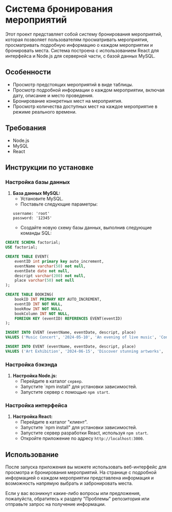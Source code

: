 # Система бронирования мероприятий

Этот проект представляет собой систему бронирования мероприятий, которая позволяет пользователям просматривать мероприятия, просматривать подробную информацию о каждом мероприятии и бронировать места. Система построена с использованием React для интерфейса и Node.js для серверной части, с базой данных MySQL.

## Особенности

- Просмотр предстоящих мероприятий в виде таблицы.
- Просмотр подробной информации о каждом мероприятии, включая дату, описание и место проведения.
- Бронирование конкретных мест на мероприятия.
- Просмотр количества доступных мест на каждое мероприятие в режиме реального времени.

## Требования

- Node.js
- MySQL
- React

## Инструкции по установке

### Настройка базы данных

1. **База данных MySQL:**
   - Установите MySQL.
   - Поставьте следующие параметры:
   ```host: '127.0.0.1'
   username: 'root'
   password: '12345'
   ```
   - Создайте новую схему базы данных, выполнив следующие команды SQL:

```sql
CREATE SCHEMA factorial;
USE factorial;

CREATE TABLE EVENT(
    eventID int primary key auto_increment,
    eventName varchar(50) not null,
    eventDate date not null,
    descript varchar(200) not null,
    place varchar(50) not null
);

CREATE TABLE BOOKING(
    bookID INT PRIMARY KEY AUTO_INCREMENT,
    eventID INT NOT NULL,
    bookRow INT NOT NULL,
    bookColumn INT NOT NULL,
    FOREIGN KEY (eventID) REFERENCES EVENT(eventID)
);

INSERT INTO EVENT (eventName, eventDate, descript, place) 
VALUES ('Music Concert', '2024-05-10', 'An evening of live music', 'Concert Hall');

INSERT INTO EVENT (eventName, eventDate, descript, place) 
VALUES ('Art Exhibition', '2024-06-15', 'Discover stunning artworks', 'Art Gallery');
```
### Настройка бэкэнда

1. **Настройка Node.js:**
   - Перейдите в каталог `сервер`.
   - Запустите `npm install" для установки зависимостей.
   - Запустите сервер с помощью `npm start`.

### Настройка интерфейса

1. **Настройка React:**
   - Перейдите в каталог "клиент".
   - Запустите `npm install" для установки зависимостей.
   - Запустите сервер разработки React, используя `npm start`.
   - Откройте приложение по адресу `http://localhost:3000`.

## Использование

После запуска приложения вы можете использовать веб-интерфейс для просмотра и бронирования мероприятий. На странице с подробной информацией о каждом мероприятии представлена информация и возможность напрямую выбрать и забронировать места.

Если у вас возникнут какие-либо вопросы или предложения, пожалуйста, обратитесь к разделу "Проблемы" репозитория или отправьте запрос на получение информации.